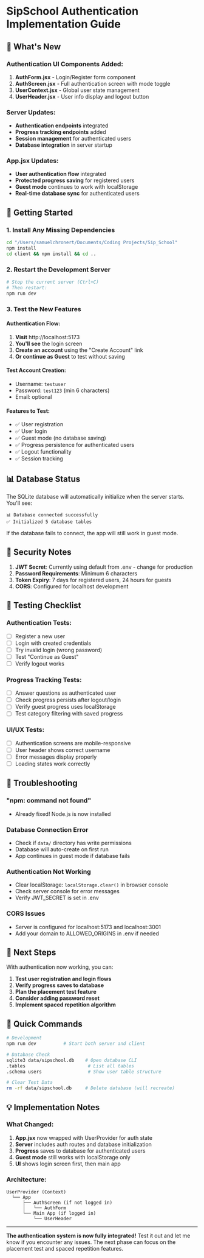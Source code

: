 # SipSchool Authentication Implementation Guide

## 🎉 What's New

### Authentication UI Components Added:
1. **AuthForm.jsx** - Login/Register form component
2. **AuthScreen.jsx** - Full authentication screen with mode toggle
3. **UserContext.jsx** - Global user state management
4. **UserHeader.jsx** - User info display and logout button

### Server Updates:
- **Authentication endpoints** integrated
- **Progress tracking endpoints** added
- **Session management** for authenticated users
- **Database integration** in server startup

### App.jsx Updates:
- **User authentication flow** integrated
- **Protected progress saving** for registered users
- **Guest mode** continues to work with localStorage
- **Real-time database sync** for authenticated users

## 🚀 Getting Started

### 1. Install Any Missing Dependencies
```bash
cd "/Users/samuelchronert/Documents/Coding Projects/Sip_School"
npm install
cd client && npm install && cd ..
```

### 2. Restart the Development Server
```bash
# Stop the current server (Ctrl+C)
# Then restart:
npm run dev
```

### 3. Test the New Features

#### Authentication Flow:
1. **Visit** http://localhost:5173
2. **You'll see** the login screen
3. **Create an account** using the "Create Account" link
4. **Or continue as Guest** to test without saving

#### Test Account Creation:
- Username: `testuser`
- Password: `test123` (min 6 characters)
- Email: optional

#### Features to Test:
- ✅ User registration
- ✅ User login
- ✅ Guest mode (no database saving)
- ✅ Progress persistence for authenticated users
- ✅ Logout functionality
- ✅ Session tracking

## 📊 Database Status

The SQLite database will automatically initialize when the server starts. You'll see:
```
📊 Database connected successfully
✅ Initialized 5 database tables
```

If the database fails to connect, the app will still work in guest mode.

## 🔐 Security Notes

1. **JWT Secret**: Currently using default from .env - change for production
2. **Password Requirements**: Minimum 6 characters
3. **Token Expiry**: 7 days for registered users, 24 hours for guests
4. **CORS**: Configured for localhost development

## 🧪 Testing Checklist

### Authentication Tests:
- [ ] Register a new user
- [ ] Login with created credentials
- [ ] Try invalid login (wrong password)
- [ ] Test "Continue as Guest"
- [ ] Verify logout works

### Progress Tracking Tests:
- [ ] Answer questions as authenticated user
- [ ] Check progress persists after logout/login
- [ ] Verify guest progress uses localStorage
- [ ] Test category filtering with saved progress

### UI/UX Tests:
- [ ] Authentication screens are mobile-responsive
- [ ] User header shows correct username
- [ ] Error messages display properly
- [ ] Loading states work correctly

## 🐛 Troubleshooting

### "npm: command not found"
- Already fixed! Node.js is now installed

### Database Connection Error
- Check if `data/` directory has write permissions
- Database will auto-create on first run
- App continues in guest mode if database fails

### Authentication Not Working
- Clear localStorage: `localStorage.clear()` in browser console
- Check server console for error messages
- Verify JWT_SECRET is set in .env

### CORS Issues
- Server is configured for localhost:5173 and localhost:3001
- Add your domain to ALLOWED_ORIGINS in .env if needed

## 📝 Next Steps

With authentication now working, you can:

1. **Test user registration and login flows**
2. **Verify progress saves to database**
3. **Plan the placement test feature**
4. **Consider adding password reset**
5. **Implement spaced repetition algorithm**

## 🎯 Quick Commands

```bash
# Development
npm run dev          # Start both server and client

# Database Check
sqlite3 data/sipschool.db    # Open database CLI
.tables                       # List all tables
.schema users                 # Show user table structure

# Clear Test Data
rm -rf data/sipschool.db     # Delete database (will recreate)
```

## 💡 Implementation Notes

### What Changed:
1. **App.jsx** now wrapped with UserProvider for auth state
2. **Server** includes auth routes and database initialization
3. **Progress** saves to database for authenticated users
4. **Guest mode** still works with localStorage only
5. **UI** shows login screen first, then main app

### Architecture:
```
UserProvider (Context)
  └── App
      ├── AuthScreen (if not logged in)
      │   └── AuthForm
      └── Main App (if logged in)
          └── UserHeader
```

---

**The authentication system is now fully integrated!** Test it out and let me know if you encounter any issues. The next phase can focus on the placement test and spaced repetition features.
